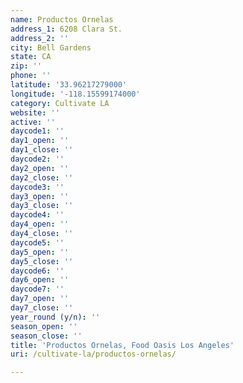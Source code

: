 ```yaml
---
name: Productos Ornelas
address_1: 6208 Clara St.
address_2: ''
city: Bell Gardens
state: CA
zip: ''
phone: ''
latitude: '33.96217279000'
longitude: '-118.15599174000'
category: Cultivate LA
website: ''
active: ''
daycode1: ''
day1_open: ''
day1_close: ''
daycode2: ''
day2_open: ''
day2_close: ''
daycode3: ''
day3_open: ''
day3_close: ''
daycode4: ''
day4_open: ''
day4_close: ''
daycode5: ''
day5_open: ''
day5_close: ''
daycode6: ''
day6_open: ''
daycode7: ''
day7_open: ''
day7_close: ''
year_round (y/n): ''
season_open: ''
season_close: ''
title: 'Productos Ornelas, Food Oasis Los Angeles'
uri: /cultivate-la/productos-ornelas/

---
```

